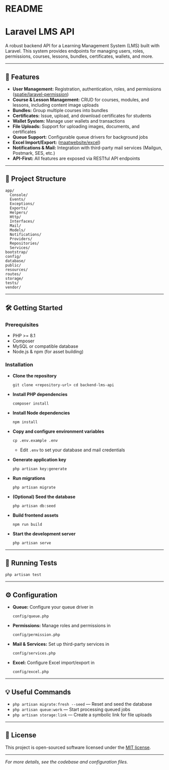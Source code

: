 # README

# Laravel LMS API

A robust backend API for a Learning Management System (LMS) built with Laravel. This system provides endpoints for managing users, roles, permissions, courses, lessons, bundles, certificates, wallets, and more.

---

## 🚀 Features

- **User Management:** Registration, authentication, roles, and permissions ([spatie/laravel-permission](https://github.com/spatie/laravel-permission))
- **Course & Lesson Management:** CRUD for courses, modules, and lessons, including content image uploads
- **Bundles:** Group multiple courses into bundles
- **Certificates:** Issue, upload, and download certificates for students
- **Wallet System:** Manage user wallets and transactions
- **File Uploads:** Support for uploading images, documents, and certificates
- **Queue Support:** Configurable queue drivers for background jobs
- **Excel Import/Export:** ([maatwebsite/excel](https://github.com/Maatwebsite/Laravel-Excel))
- **Notifications & Mail:** Integration with third-party mail services (Mailgun, Postmark, SES, etc.)
- **API-First:** All features are exposed via RESTful API endpoints

---

## 📁 Project Structure

```
app/
  Console/
  Events/
  Exceptions/
  Exports/
  Helpers/
  Http/
  Interfaces/
  Mail/
  Models/
  Notifications/
  Providers/
  Repositories/
  Services/
bootstrap/
config/
database/
public/
resources/
routes/
storage/
tests/
vendor/
```

---

## 🛠️ Getting Started

### Prerequisites

- PHP >= 8.1
- Composer
- MySQL or compatible database
- Node.js & npm (for asset building)

### Installation

- **Clone the repository**
    
    `git clone <repository-url> cd backend-lms-api`
    
- **Install PHP dependencies**
    
    `composer install`
    
- **Install Node dependencies**
    
    `npm install` 
    
- **Copy and configure environment variables**
    
    `cp .env.example .env` 
    
    - Edit `.env` to set your database and mail credentials
- **Generate application key**
    
    `php artisan key:generate`
    
- **Run migrations**
    
    `php artisan migrate`
    
- **(Optional) Seed the database**
    
    `php artisan db:seed`
    
- **Build frontend assets**
    
    `npm run build`
    
- **Start the development server**
    
    `php artisan serve`
    

---

## 🧪 Running Tests

```bash
php artisan test
```

---

## ⚙️ Configuration

- **Queue:** Configure your queue driver in
    
    `config/queue.php`
    
- **Permissions:** Manage roles and permissions in
    
    `config/permission.php`
    
- **Mail & Services:** Set up third-party services in
    
    `config/services.php`
    
- **Excel:** Configure Excel import/export in
    
    `config/excel.php`
    

---

## 💡 Useful Commands

- `php artisan migrate:fresh --seed` — Reset and seed the database
- `php artisan queue:work` — Start processing queued jobs
- `php artisan storage:link` — Create a symbolic link for file uploads

---

## 📄 License

This project is open-sourced software licensed under the [MIT license](LICENSE).

---

*For more details, see the codebase and configuration files.*